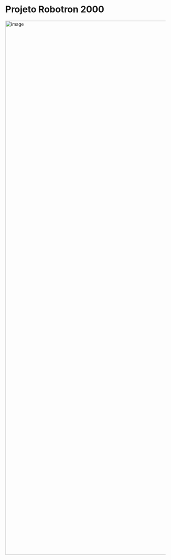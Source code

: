 # Projeto Robotron 2000

<img width="1677" alt="image" src="https://user-images.githubusercontent.com/215004/154533170-bc6f2108-0f2a-4e00-a5ab-c0f2dd5b2039.png">
